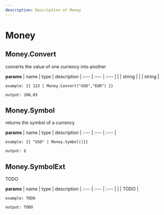 ```yaml
---
description: Description of Money
---
```


# Money


## Money.Convert
converts the value of one currency into another


**params**
    | name | type  | description
    | :--- | :---  | :---        |
    |  | string  | 
    |  | string  | 


```
example: {{ 123 | Money.Convert("USD","EUR") }}

output: 108,03

```
## Money.Symbol
returns the symbol of a currency


**params**
    | name | type  | description
    | :--- | :---  | :---        |


```
example: {{ "USD" | Money.Symbol()}}

output: $

```
## Money.SymbolExt
TODO


**params**
    | name | type  | description
    | :--- | :---  | :---        |
    |  | TODO  | 


```
example: TODO

output: TODO

```


